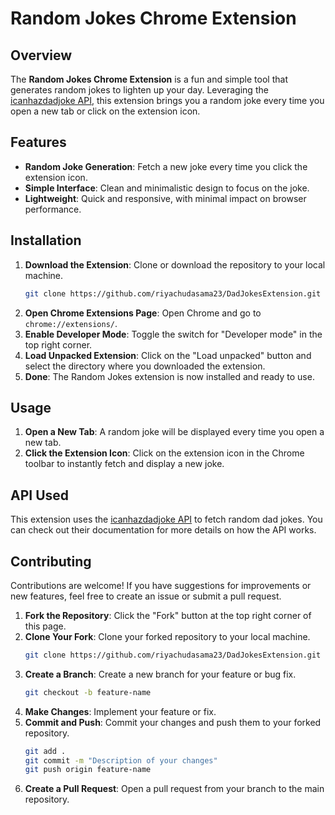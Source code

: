 # Random Jokes Chrome Extension

## Overview

The **Random Jokes Chrome Extension** is a fun and simple tool that generates random jokes to lighten up your day. Leveraging the [icanhazdadjoke API](https://icanhazdadjoke.com/api), this extension brings you a random joke every time you open a new tab or click on the extension icon.

## Features

- **Random Joke Generation**: Fetch a new joke every time you click the extension icon.
- **Simple Interface**: Clean and minimalistic design to focus on the joke.
- **Lightweight**: Quick and responsive, with minimal impact on browser performance.

## Installation

1. **Download the Extension**: Clone or download the repository to your local machine.
    ```bash
    git clone https://github.com/riyachudasama23/DadJokesExtension.git
    ```
2. **Open Chrome Extensions Page**: Open Chrome and go to `chrome://extensions/`.
3. **Enable Developer Mode**: Toggle the switch for "Developer mode" in the top right corner.
4. **Load Unpacked Extension**: Click on the "Load unpacked" button and select the directory where you downloaded the extension.
5. **Done**: The Random Jokes extension is now installed and ready to use.

## Usage

1. **Open a New Tab**: A random joke will be displayed every time you open a new tab.
2. **Click the Extension Icon**: Click on the extension icon in the Chrome toolbar to instantly fetch and display a new joke.

## API Used

This extension uses the [icanhazdadjoke API](https://icanhazdadjoke.com/api) to fetch random dad jokes. You can check out their documentation for more details on how the API works.

## Contributing

Contributions are welcome! If you have suggestions for improvements or new features, feel free to create an issue or submit a pull request.

1. **Fork the Repository**: Click the "Fork" button at the top right corner of this page.
2. **Clone Your Fork**: Clone your forked repository to your local machine.
    ```bash
    git clone https://github.com/riyachudasama23/DadJokesExtension.git
    ```
3. **Create a Branch**: Create a new branch for your feature or bug fix.
    ```bash
    git checkout -b feature-name
    ```
4. **Make Changes**: Implement your feature or fix.
5. **Commit and Push**: Commit your changes and push them to your forked repository.
    ```bash
    git add .
    git commit -m "Description of your changes"
    git push origin feature-name
    ```
6. **Create a Pull Request**: Open a pull request from your branch to the main repository.

